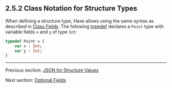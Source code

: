 ## 2.5.2 Class Notation for Structure Types

When defining a structure type, Haxe allows using the same syntax as described in [Class Fields](class-field.md). The following [typedef](type-system-typedef.md) declares a `Point` type with variable fields `x` and `y` of type `Int`:

```haxe
typedef Point = {
    var x : Int;
    var y : Int;
}
```

---

Previous section: [JSON for Structure Values](types-structure-json.md)

Next section: [Optional Fields](types-structure-optional-fields.md)